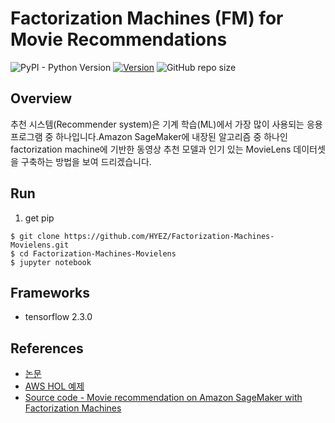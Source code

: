 # Factorization Machines (FM) for Movie Recommendations
![PyPI - Python Version](https://img.shields.io/pypi/pyversions/scikit-daisy) [![Version](https://img.shields.io/badge/version-v1.0.0-orange)](https://github.com/HYEZ/Factorization-Machines-Movielens) ![GitHub repo size](https://img.shields.io/github/repo-size/HYEZ/Factorization-Machines-Movielens)


## Overview
추천 시스템(Recommender system)은 기계 학습(ML)에서 가장 많이 사용되는 응용프로그램 중 하나입니다.Amazon SageMaker에 내장된 알고리즘 중 하나인 factorization machine에 기반한 동영상 추천 모델과 인기 있는 MovieLens 데이터셋을 구축하는 방법을 보여 드리겠습니다.


## Run
1. get pip
```
$ git clone https://github.com/HYEZ/Factorization-Machines-Movielens.git
$ cd Factorization-Machines-Movielens
$ jupyter notebook
```


## Frameworks
- tensorflow 2.3.0

## References
- [논문](https://www.csie.ntu.edu.tw/~b97053/paper/Rendle2010FM.pdf)
- [AWS HOL 예제](https://cloud.hosting.kr/techblog_180709_movie-recommender-with-factorization-machines/)
- [Source code - Movie recommendation on Amazon SageMaker with Factorization Machines](https://github.com/juliensimon/dlnotebooks/blob/master/sagemaker/03-Factorization-Machines-Movielens.ipynb)